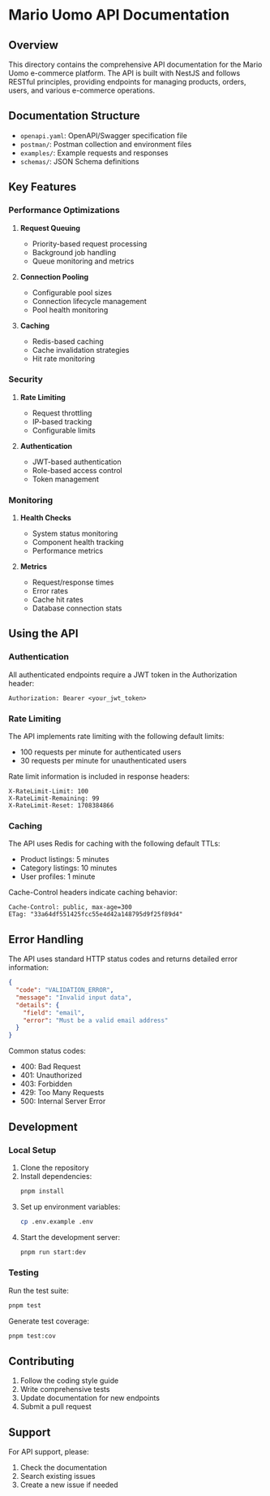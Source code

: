 # Mario Uomo API Documentation

## Overview

This directory contains the comprehensive API documentation for the Mario Uomo e-commerce platform. The API is built with NestJS and follows RESTful principles, providing endpoints for managing products, orders, users, and various e-commerce operations.

## Documentation Structure

- `openapi.yaml`: OpenAPI/Swagger specification file
- `postman/`: Postman collection and environment files
- `examples/`: Example requests and responses
- `schemas/`: JSON Schema definitions

## Key Features

### Performance Optimizations

1. **Request Queuing**
   - Priority-based request processing
   - Background job handling
   - Queue monitoring and metrics

2. **Connection Pooling**
   - Configurable pool sizes
   - Connection lifecycle management
   - Pool health monitoring

3. **Caching**
   - Redis-based caching
   - Cache invalidation strategies
   - Hit rate monitoring

### Security

1. **Rate Limiting**
   - Request throttling
   - IP-based tracking
   - Configurable limits

2. **Authentication**
   - JWT-based authentication
   - Role-based access control
   - Token management

### Monitoring

1. **Health Checks**
   - System status monitoring
   - Component health tracking
   - Performance metrics

2. **Metrics**
   - Request/response times
   - Error rates
   - Cache hit rates
   - Database connection stats

## Using the API

### Authentication

All authenticated endpoints require a JWT token in the Authorization header:

```http
Authorization: Bearer <your_jwt_token>
```

### Rate Limiting

The API implements rate limiting with the following default limits:
- 100 requests per minute for authenticated users
- 30 requests per minute for unauthenticated users

Rate limit information is included in response headers:
```http
X-RateLimit-Limit: 100
X-RateLimit-Remaining: 99
X-RateLimit-Reset: 1708384866
```

### Caching

The API uses Redis for caching with the following default TTLs:
- Product listings: 5 minutes
- Category listings: 10 minutes
- User profiles: 1 minute

Cache-Control headers indicate caching behavior:
```http
Cache-Control: public, max-age=300
ETag: "33a64df551425fcc55e4d42a148795d9f25f89d4"
```

## Error Handling

The API uses standard HTTP status codes and returns detailed error information:

```json
{
  "code": "VALIDATION_ERROR",
  "message": "Invalid input data",
  "details": {
    "field": "email",
    "error": "Must be a valid email address"
  }
}
```

Common status codes:
- 400: Bad Request
- 401: Unauthorized
- 403: Forbidden
- 429: Too Many Requests
- 500: Internal Server Error

## Development

### Local Setup

1. Clone the repository
2. Install dependencies:
   ```bash
   pnpm install
   ```
3. Set up environment variables:
   ```bash
   cp .env.example .env
   ```
4. Start the development server:
   ```bash
   pnpm run start:dev
   ```

### Testing

Run the test suite:
```bash
pnpm test
```

Generate test coverage:
```bash
pnpm test:cov
```

## Contributing

1. Follow the coding style guide
2. Write comprehensive tests
3. Update documentation for new endpoints
4. Submit a pull request

## Support

For API support, please:
1. Check the documentation
2. Search existing issues
3. Create a new issue if needed
